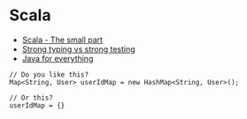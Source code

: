 # Scala

* [Scala - The small part](https://www.parleys.com/play/53a7d2c3e4b0543940d9e536/chapter57/about)
* [Strong typing vs strong testing](https://docs.google.com/document/d/1aXs1tpwzPjW9MdsG5dI7clNFyYayFBkcXwRDo-qvbIk/preview)
* [Java for everything](http://www.teamten.com/lawrence/writings/java-for-everything.html)


```
// Do you like this?
Map<String, User> userIdMap = new HashMap<String, User>();

// Or this?
userIdMap = {}
```
